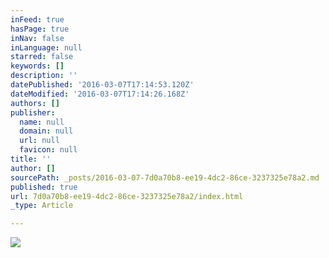 ```yaml
---
inFeed: true
hasPage: true
inNav: false
inLanguage: null
starred: false
keywords: []
description: ''
datePublished: '2016-03-07T17:14:53.120Z'
dateModified: '2016-03-07T17:14:26.168Z'
authors: []
publisher:
  name: null
  domain: null
  url: null
  favicon: null
title: ''
author: []
sourcePath: _posts/2016-03-07-7d0a70b8-ee19-4dc2-86ce-3237325e78a2.md
published: true
url: 7d0a70b8-ee19-4dc2-86ce-3237325e78a2/index.html
_type: Article

---
```

![](https://the-grid-user-content.s3-us-west-2.amazonaws.com/a70181ba-e7d7-4208-8016-5a4d25f3bc95.jpg)